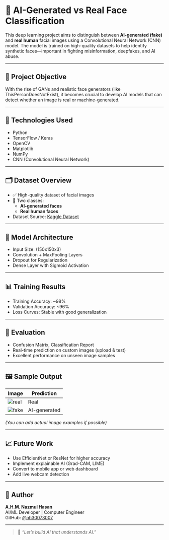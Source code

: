 # 🤖 AI-Generated vs Real Face Classification

This deep learning project aims to distinguish between **AI-generated (fake)** and **real human** facial images using a Convolutional Neural Network (CNN) model. The model is trained on high-quality datasets to help identify synthetic faces—important in fighting misinformation, deepfakes, and AI abuse.

---

## 🎯 Project Objective

With the rise of GANs and realistic face generators (like ThisPersonDoesNotExist), it becomes crucial to develop AI models that can detect whether an image is real or machine-generated.

---

## 🚀 Technologies Used

- Python
- TensorFlow / Keras
- OpenCV
- Matplotlib
- NumPy
- CNN (Convolutional Neural Network)

---

## 🗂️ Dataset Overview

- ✅ High-quality dataset of facial images
- 📂 Two classes:
  - **AI-generated faces**
  - **Real human faces**
- Dataset Source: [Kaggle Dataset](https://www.kaggle.com/datasets/xhlulu/140k-real-and-fake-faces)

---

## 🧠 Model Architecture

- Input Size: (150x150x3)
- Convolution + MaxPooling Layers
- Dropout for Regularization
- Dense Layer with Sigmoid Activation

---

## 📊 Training Results

- Training Accuracy: ~98%
- Validation Accuracy: ~96%
- Loss Curves: Stable with good generalization

---

## 🧪 Evaluation

- Confusion Matrix, Classification Report
- Real-time prediction on custom images (upload & test)
- Excellent performance on unseen image samples

---

## 🖼️ Sample Output

| Image | Prediction |
|-------|------------|
| ![real](sample_real.jpg) | Real |
| ![fake](sample_fake.jpg) | AI-generated |

*(You can add actual image examples if possible)*

---

## 📈 Future Work

- Use EfficientNet or ResNet for higher accuracy
- Implement explainable AI (Grad-CAM, LIME)
- Convert to mobile app or web dashboard
- Add live webcam detection

---

## 🤝 Author

**A.H.M. Nazmul Hasan**  
AI/ML Developer | Computer Engineer  
GitHub: [@nh30073007](https://github.com/nh30073007)

---

> 💬 *“Let’s build AI that understands AI.”*
